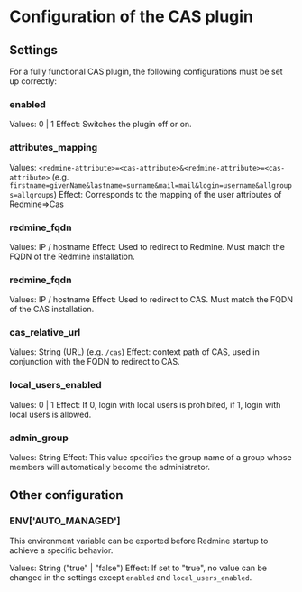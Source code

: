 # Configuration of the CAS plugin

## Settings
For a fully functional CAS plugin, the following configurations must be set up correctly:

### enabled
Values: 0 | 1
Effect: Switches the plugin off or on.

### attributes_mapping
Values: `<redmine-attribute>=<cas-attribute>&<redmine-attribute>=<cas-attribute>` (e.g. `firstname=givenName&lastname=surname&mail=mail&login=username&allgroups=allgroups`)
Effect: Corresponds to the mapping of the user attributes of Redmine=>Cas

### redmine_fqdn
Values: IP / hostname
Effect: Used to redirect to Redmine. Must match the FQDN of the Redmine installation.

### redmine_fqdn
Values: IP / hostname
Effect: Used to redirect to CAS. Must match the FQDN of the CAS installation.

### cas_relative_url
Values: String (URL) (e.g. `/cas`)
Effect: context path of CAS, used in conjunction with the FQDN to redirect to CAS.

### local_users_enabled
Values: 0 | 1
Effect: If 0, login with local users is prohibited, if 1, login with local users is allowed.

### admin_group
Values: String
Effect: This value specifies the group name of a group whose members will automatically become the administrator.

## Other configuration

### ENV['AUTO_MANAGED']
This environment variable can be exported before Redmine startup to achieve a specific behavior.

Values: String ("true" | "false")
Effect: If set to "true", no value can be changed in the settings except `enabled` and `local_users_enabled`.
